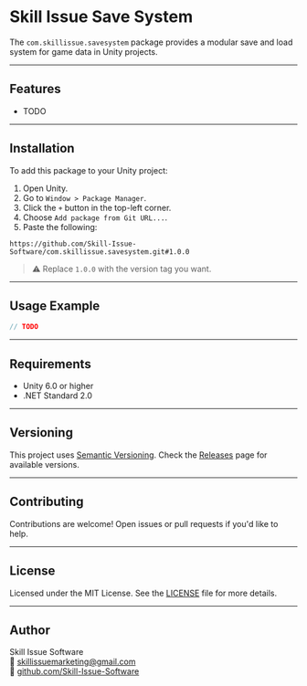 # Skill Issue Save System

The `com.skillissue.savesystem` package provides a modular save and load system for game data in Unity projects.

---

## Features

- TODO

---

## Installation

To add this package to your Unity project:

1. Open Unity.
2. Go to `Window > Package Manager`.
3. Click the `+` button in the top-left corner.
4. Choose `Add package from Git URL...`.
5. Paste the following:

```plaintext
https://github.com/Skill-Issue-Software/com.skillissue.savesystem.git#1.0.0
```

> ⚠️ Replace `1.0.0` with the version tag you want.

---

## Usage Example

```csharp
// TODO
```

---

## Requirements

- Unity 6.0 or higher
- .NET Standard 2.0

---

## Versioning

This project uses [Semantic Versioning](https://semver.org/). Check the [Releases](https://github.com/Skill-Issue-Software/com.skillissue.savesystem/releases) page for available versions.

---

## Contributing

Contributions are welcome! Open issues or pull requests if you'd like to help.

---

## License

Licensed under the MIT License. See the [LICENSE](LICENSE) file for more details.

---

## Author

Skill Issue Software  
📧 [skillissuemarketing@gmail.com](mailto:skillissuemarketing@gmail.com)  
🔗 [github.com/Skill-Issue-Software](https://github.com/Skill-Issue-Software)
```
